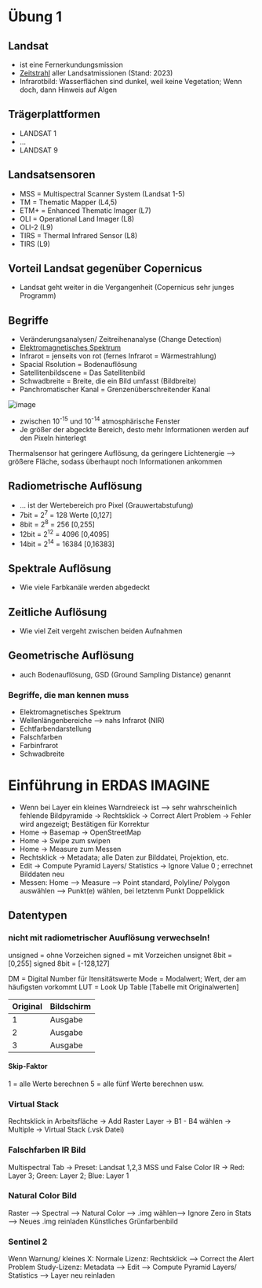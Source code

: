 # Übung 1

## Landsat
* ist eine Fernerkundungsmission
* [Zeitstrahl](https://upload.wikimedia.org/wikipedia/commons/b/bf/Landsat_program_timeline.png) aller Landsatmissionen (Stand: 2023)
* Infrarotbild: Wasserflächen sind dunkel, weil keine Vegetation; Wenn doch, dann Hinweis auf Algen

## Trägerplattformen
* LANDSAT 1
* ...
* LANDSAT 9

## Landsatsensoren
* MSS = Multispectral Scanner System (Landsat 1-5)
* TM = Thematic Mapper (L4,5)
* ETM+ = Enhanced Thematic Imager (L7)
* OLI = Operational Land Imager (L8)
* OLI-2 (L9)
* TIRS = Thermal Infrared Sensor (L8)
* TIRS (L9)

## Vorteil Landsat gegenüber Copernicus
* Landsat geht weiter in die Vergangenheit (Copernicus sehr junges Programm)

## Begriffe
* Veränderungsanalysen/ Zeitreihenanalyse (Change Detection)
* [Elektromagnetisches Spektrum](https://upload.wikimedia.org/wikipedia/commons/thumb/6/62/Electromagnetic_spectrum_-de_c.svg/1470px-Electromagnetic_spectrum_-de_c.svg.png)
* Infrarot = jenseits von rot (fernes Infrarot = Wärmestrahlung)
* Spacial Rsolution = Bodenauflösung
* Satellitenbildscene = Das Satellitenbild
* Schwadbreite = Breite, die ein Bild umfasst (Bildbreite)
* Panchromatischer Kanal = Grenzenüberschreitender Kanal

![image](https://github.com/s92854/Fernerkundung/assets/134683810/a9d4e89d-6496-4002-a933-a020a37aa485)

* zwischen 10<sup>-15</sup> und 10<sup>-14</sup> atmosphärische Fenster
* Je größer der abgeckte Bereich, desto mehr Informationen werden auf den Pixeln hinterlegt

Thermalsensor hat geringere Auflösung, da geringere Lichtenergie --> größere Fläche, sodass überhaupt noch Informationen ankommen


## Radiometrische Auflösung
* ... ist der Wertebereich pro Pixel (Grauwertabstufung)
* 7bit = 2<sup>7</sup> = 128 Werte [0,127]
* 8bit = 2<sup>8</sup> = 256 [0,255]
* 12bit = 2<sup>12</sup> = 4096 [0,4095]
* 14bit = 2<sup>14</sup> = 16384 [0,16383]

## Spektrale Auflösung
* Wie viele Farbkanäle werden abgedeckt

## Zeitliche Auflösung
* Wie viel Zeit vergeht zwischen beiden Aufnahmen

## Geometrische Auflösung
* auch Bodenauflösung, GSD (Ground Sampling Distance) genannt


### Begriffe, die man kennen muss
* Elektromagnetisches Spektrum
* Wellenlängenbereiche --> nahs Infrarot (NIR)
* Echtfarbendarstellung
* Falschfarben
* Farbinfrarot
* Schwadbreite


# Einführung in ERDAS IMAGINE
* Wenn bei Layer ein kleines Warndreieck ist --> sehr wahrscheinlich fehlende Bildpyramide
-> Rechtsklick -> Correct Alert Problem -> Fehler wird angezeigt; Bestätigen für Korrektur
* Home -> Basemap -> OpenStreetMap
* Home -> Swipe zum swipen
* Home -> Measure zum Messen
* Rechtsklick -> Metadata; alle Daten zur Bilddatei, Projektion, etc.
* Edit -> Compute Pyramid Layers/ Statistics -> Ignore Value 0 ; errechnet Bilddaten neu
* Messen: Home --> Measure --> Point standard, Polyline/ Polygon auswählen --> Punkt(e) wählen, bei letztenm Punkt Doppelklick

## Datentypen
### nicht mit radiometrischer Auuflösung verwechseln!
unsigned = ohne Vorzeichen
signed = mit Vorzeichen
unsignet 8bit = [0,255]
signed 8bit = [-128,127]

DM = Digital Number für Itensitätswerte
Mode = Modalwert; Wert, der am häufigsten vorkommt
LUT = Look Up Table [Tabelle mit Originalwerten]

Original|Bildschirm
--------|----------
    1   | Ausgabe
    2   | Ausgabe
    3   | Ausgabe


#### Skip-Faktor
1 = alle Werte berechnen
5 = alle fünf Werte berechnen
usw.

### Virtual Stack
Rechtsklick in Arbeitsfläche -> Add Raster Layer -> B1 - B4 wählen -> Multiple -> Virtual Stack (.vsk Datei)

### Falschfarben IR Bild
Multispectral Tab -> Preset: Landsat 1,2,3 MSS und False Color IR -> Red: Layer 3; Green: Layer 2; Blue: Layer 1

### Natural Color Bild
Raster --> Spectral --> Natural Color --> .img wählen--> Ignore Zero in Stats --> Neues .img reinladen
Künstliches Grünfarbenbild


### Sentinel 2
Wenn Warnung/ kleines X:
Normale Lizenz: Rechtsklick --> Correct the Alert Problem
Study-Lizenz: Metadata --> Edit --> Compute Pyramid Layers/ Statistics
--> Layer neu reinladen


